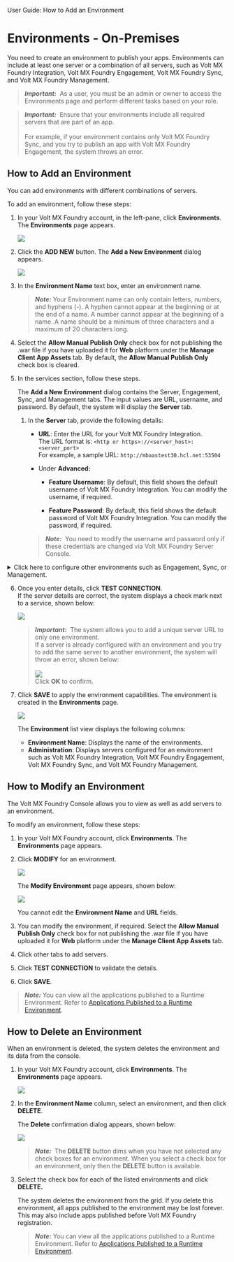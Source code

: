                               

User Guide: How to Add an Environment

Environments - On-Premises
==========================

You need to create an environment to publish your apps. Environments can include at least one server or a combination of all servers, such as Volt MX Foundry Integration, Volt MX Foundry Engagement, Volt MX Foundry Sync, and Volt MX Foundry Management.

> **_Important:_**  As a user, you must be an admin or owner to access the Environments page and perform different tasks based on your role.

> **_Important:_**  Ensure that your environments include all required servers that are part of an app.<br>  
  For example, if your environment contains only Volt MX Foundry Sync, and you try to publish an app with Volt MX Foundry Engagement, the system throws an error.

How to Add an Environment
-------------------------

You can add environments with different combinations of servers.

To add an environment, follow these steps:

1.  In your Volt MX Foundry account, in the left-pane, click **Environments**. The **Environments** page appears.
    
    ![](Resources/Images/OnPrem/Environments.png)
    
2.  Click the **ADD NEW** button. The **Add a New Environment** dialog appears.
    
    ![](Resources/Images/OnPrem/Add_New_Environment_593x533.png)
    
3.  In the **Environment Name** text box, enter an environment name.
    
    > **_Note:_** Your Environment name can only contain letters, numbers, and hyphens (-). A hyphen cannot appear at the beginning or at the end of a name. A number cannot appear at the beginning of a name. A name should be a minimum of three characters and a maximum of 20 characters long.  
    
4.  Select the **Allow Manual Publish Only** check box for not publishing the .war file if you have uploaded it for **Web** platform under the **Manage Client App Assets** tab. By default, the **Allow Manual Publish Only** check box is cleared.
    
5.  In the services section, follow these steps.
    
    The **Add a New Environment** dialog contains the Server, Engagement, Sync, and Management tabs. The input values are URL, username, and password. By default, the system will display the **Server** tab. 
    
    1.  In the **Server** tab, provide the following details:
        
        *   **URL**: Enter the URL for your Volt MX Foundry Integration.  
            The URL format is: `<http or https>://<server_host>:<server_port>`  
            For example, a sample URL: `http://mbaastest30.hcl.net:53504`
        *   Under **Advanced:**
            
            *   **Feature Username**: By default, this field shows the default username of Volt MX Foundry Integration. You can modify the username, if required.
            
            *   **Feature Password**: By default, this field shows the default password of Volt MX Foundry Integration. You can modify the password, if required.
        
        > **_Note:_**  You need to modify the username and password only if these credentials are changed via Volt MX Foundry Server Console.
        
    
    
<details close markdown="block"><summary>Click here to configure other environments such as Engagement, Sync, or Management.</summary>
    
1.  To configure the Volt MX Foundry Engagement, click the **Engagement** tab, and provide the following details:
    *   **URL**: Enter the URL for your Volt MX Foundry Engagement.
        *   Under **Advanced**:
            
        *   **Feature Username**: By default, this field shows the default username of Volt MX Foundry Engagement. You can modify the username, if required.
            
        *   **Feature Password**: By default, this field shows the default password of Volt MX Foundry Engagement. You can modify the password, if required.
                
        > **_Important:_**  Support for Volt MX Foundry Engagement is available from Volt MX Foundry Engagement Version 6.0.1 onwards.
                
2.  To configure the Volt MX Foundry Sync, click the **Sync** tab, and provide the following details:
    *   **URL**: Enter the URL for your Volt MX Foundry Sync.
    *   Under **Advanced**:
            
    *   **Feature Username**: By default, this field shows the default username of Volt MX Foundry Sync. You can modify the username, if required.
            
    *   **Feature Password**: By default, this field shows the default password of Volt MX Foundry Sync. You can modify the password, if required.
3.  To configure the Volt MX Foundry Management, click the **Management** tab, and provide the following details:
    *   **URL**: Enter the URL for your Volt MX Foundry Management.
    *   Under **Advanced**:
            
    *   **Feature Username**: By default, this field shows the default username of Volt MX Foundry Management. You can modify the username, if required.
            
    *   **Feature Password**: By default, this field shows the default password of Volt MX Foundry Management. You can modify the password, if required.

</details>
    
6.  Once you enter details, click **TEST CONNECTION**.  
    If the server details are correct, the system displays a check mark next to a service, shown below:
    
    ![](Resources/Images/OnPrem/Env_Server_591x494.png)
    
    > **_Important:_**  The system allows you to add a unique server URL to only one environment.  
    If a server is already configured with an environment and you try to add the same server to another environment, the system will throw an error, shown below:<br>  
    ![](Resources/Images/OnPrem/Env_Error.png)  
    Click **OK** to confirm.
    
7.  Click **SAVE** to apply the environment capabilities. The environment is created in the **Environments** page.  
    
    ![](Resources/Images/OnPrem/Env_Server1_591x227.png)
    
    The **Environment** list view displays the following columns:
    
    *   **Environment Name**: Displays the name of the environments.
    *   **Administration**: Displays servers configured for an environment such as Volt MX Foundry Integration, Volt MX Foundry Engagement, Volt MX Foundry Sync, and Volt MX Foundry Management.

How to Modify an Environment
----------------------------

The Volt MX Foundry Console allows you to view as well as add servers to an environment.

To modify an environment, follow these steps:

1.  In your Volt MX Foundry account, click **Environments**. The **Environments** page appears.
2.  Click **MODIFY** for an environment.
    
    ![](Resources/Images/OnPrem/Env_Servers_535x290.png)
    
    The **Modify Environment** page appears, shown below:
    
    ![](Resources/Images/OnPrem/Env_Modify_566x431.png)
    
    You cannot edit the **Environment Name** and **URL** fields.
    
3.  You can modify the environment, if required. Select the **Allow Manual Publish Only** check box for not publishing the .war file if you have uploaded it for **Web** platform under the **Manage Client App Assets** tab.
    
4.  Click other tabs to add servers.
5.  Click **TEST CONNECTION** to validate the details.
6.  Click **SAVE**.

> **_Note:_** You can view all the applications published to a Runtime Environment. Refer to [Applications Published to a Runtime Environment](Published_Apps-Environments.md).

How to Delete an Environment
----------------------------

When an environment is deleted, the system deletes the environment and its data from the console.

1.  In your Volt MX Foundry account, click **Environments**. The **Environments** page appears.
    
    ![](Resources/Images/OnPrem/Env_Servers_510x276.png)
    
2.  In the **Environment Name** column, select an environment, and then click **DELETE**.
    
    The **Delete** confirmation dialog appears, shown below:
    
    ![](Resources/Images/OnPrem/Env_Delete1.png)
    
    > **_Note:_**  The **DELETE** button dims when you have not selected any check boxes for an environment. When you select a check box for an environment, only then the **DELETE** button is available.
    
3.  Select the check box for each of the listed environments and click **DELETE.**
    
    The system deletes the environment from the grid. If you delete this environment, all apps published to the environment may be lost forever. This may also include apps published before Volt MX Foundry registration.
    
    > **_Note:_** You can view all the applications published to a Runtime Environment. Refer to [Applications Published to a Runtime Environment](Published_Apps-Environments.md).
